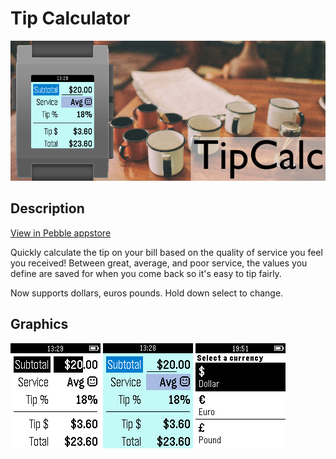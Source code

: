 
# Tip Calculator

![Banner](./graphics/banner_basalt.png)

Description
-----------

[View in Pebble appstore](http://apps.getpebble.com/en_US/application/55ca3971688a90d0850000a9)

Quickly calculate the tip on your bill based on the quality of service you feel you received! Between great, average, and poor service, the values you define are saved for when you come back so it's easy to tip fairly.

Now supports dollars, euros pounds. Hold down select to change.

Graphics
--------

![Aplite screenshot](./graphics/pebble_screenshot_aplite.png)
![Basalt screenshot](./graphics/pebble_screenshot_basalt.png)
![Currency screenshot](./graphics/pebble_screenshot_currency.png)
